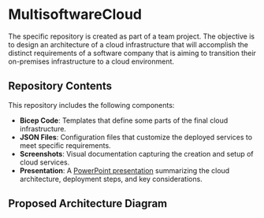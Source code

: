# MultisoftwareCloud

The specific repository is created as part of a team project. The objective is to design an architecture of a cloud infrastructure that will accomplish the distinct requirements of a software company that is aiming to transition their on-premises infrastructure to a cloud environment. 

## Repository Contents
This repository includes the following components:

- **Bicep Code**: Templates that define some parts of the final cloud infrastructure.
- **JSON Files**: Configuration files that customize the deployed services to meet specific requirements.
- **Screenshots**: Visual documentation capturing the creation and setup of cloud services.
- **Presentation**: A [PowerPoint presentation]('presentation/CloudArchitecturePresentation.pptx') summarizing the cloud architecture, deployment steps, and key considerations.

## Proposed Architecture Diagram